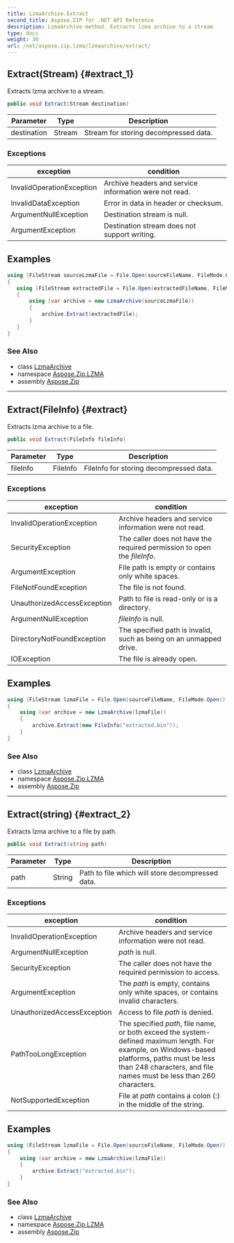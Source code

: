 ```yaml
---
title: LzmaArchive.Extract
second_title: Aspose.ZIP for .NET API Reference
description: LzmaArchive method. Extracts lzma archive to a stream
type: docs
weight: 30
url: /net/aspose.zip.lzma/lzmaarchive/extract/
---
```

## Extract(Stream) {#extract_1}

Extracts lzma archive to a stream.

```csharp
public void Extract(Stream destination)
```

| Parameter | Type | Description |
| --- | --- | --- |
| destination | Stream | Stream for storing decompressed data. |

### Exceptions

| exception | condition |
| --- | --- |
| InvalidOperationException | Archive headers and service information were not read. |
| InvalidDataException | Error in data in header or checksum. |
| ArgumentNullException | Destination stream is null. |
| ArgumentException | Destination stream does not support writing. |

## Examples

```csharp
using (FileStream sourceLzmaFile = File.Open(sourceFileName, FileMode.Open))
{
   using (FileStream extractedFile = File.Open(extractedFileName, FileMode.Create))
   {
       using (var archive = new LzmaArchive(sourceLzmaFile))
       {
           archive.Extract(extractedFile);
       }
   }
}
```

### See Also

* class [LzmaArchive](../)
* namespace [Aspose.Zip.LZMA](../../lzmaarchive/)
* assembly [Aspose.Zip](../../../)

---

## Extract(FileInfo) {#extract}

Extracts lzma archive to a file.

```csharp
public void Extract(FileInfo fileInfo)
```

| Parameter | Type | Description |
| --- | --- | --- |
| fileInfo | FileInfo | FileInfo for storing decompressed data. |

### Exceptions

| exception | condition |
| --- | --- |
| InvalidOperationException | Archive headers and service information were not read. |
| SecurityException | The caller does not have the required permission to open the *fileInfo*. |
| ArgumentException | File path is empty or contains only white spaces. |
| FileNotFoundException | The file is not found. |
| UnauthorizedAccessException | Path to file is read-only or is a directory. |
| ArgumentNullException | *fileInfo* is null. |
| DirectoryNotFoundException | The specified path is invalid, such as being on an unmapped drive. |
| IOException | The file is already open. |

## Examples

```csharp
using (FileStream lzmaFile = File.Open(sourceFileName, FileMode.Open))
{
    using (var archive = new LzmaArchive(lzmaFile))
    {
        archive.Extract(new FileInfo("extracted.bin"));
    }
}
```

### See Also

* class [LzmaArchive](../)
* namespace [Aspose.Zip.LZMA](../../lzmaarchive/)
* assembly [Aspose.Zip](../../../)

---

## Extract(string) {#extract_2}

Extracts lzma archive to a file by path.

```csharp
public void Extract(string path)
```

| Parameter | Type | Description |
| --- | --- | --- |
| path | String | Path to file which will store decompressed data. |

### Exceptions

| exception | condition |
| --- | --- |
| InvalidOperationException | Archive headers and service information were not read. |
| ArgumentNullException | *path* is null. |
| SecurityException | The caller does not have the required permission to access. |
| ArgumentException | The *path* is empty, contains only white spaces, or contains invalid characters. |
| UnauthorizedAccessException | Access to file *path* is denied. |
| PathTooLongException | The specified *path*, file name, or both exceed the system-defined maximum length. For example, on Windows-based platforms, paths must be less than 248 characters, and file names must be less than 260 characters. |
| NotSupportedException | File at *path* contains a colon (:) in the middle of the string. |

## Examples

```csharp
using (FileStream lzmaFile = File.Open(sourceFileName, FileMode.Open))
{
    using (var archive = new LzmaArchive(lzmaFile))
    {
        archive.Extract("extracted.bin");
    }
}
```

### See Also

* class [LzmaArchive](../)
* namespace [Aspose.Zip.LZMA](../../lzmaarchive/)
* assembly [Aspose.Zip](../../../)


